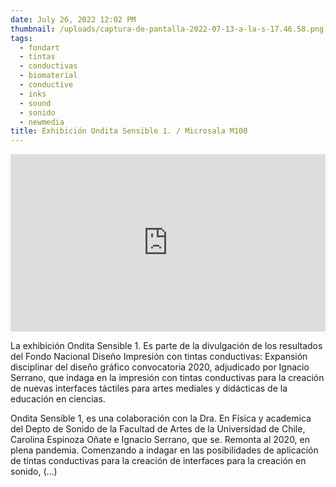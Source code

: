 ```yaml
---
date: July 26, 2022 12:02 PM
thumbnail: /uploads/captura-de-pantalla-2022-07-13-a-la-s-17.46.58.png
tags:
  - fondart
  - tintas
  - conductivas
  - biomaterial
  - conductive
  - inks
  - sound
  - sonido
  - newmedia
title: Exhibición Ondita Sensible 1. / Microsala M100
---
```

<div style="padding:56.25% 0 0 0;position:relative;"><iframe src="https://player.vimeo.com/video/731861925?h=892be1137e&amp;badge=0&amp;autopause=0&amp;player_id=0&amp;app_id=58479" frameborder="0" allow="autoplay; fullscreen; picture-in-picture" allowfullscreen style="position:absolute;top:0;left:0;width:100%;height:100%;" title="Ondita Sensible 1. Registro en edici&amp;oacute;n NO FINAL."></iframe></div><script src="https://player.vimeo.com/api/player.js"></script>

La exhibición Ondita Sensible 1. Es parte de la divulgación de los resultados del Fondo Nacional Diseño Impresión con tintas conductivas: Expansión disciplinar del diseño gráfico convocatoria 2020, adjudicado por Ignacio Serrano, que indaga en la impresión con tintas conductivas para la creación de nuevas interfaces táctiles para artes mediales y didácticas de la educación en ciencias.

Ondita Sensible 1, es una colaboración con la Dra. En Física y academica del Depto de Sonido de la Facultad de Artes de la Universidad de Chile, Carolina Espinoza Oñate e Ignacio Serrano, que se. Remonta al 2020, en plena pandemia. 
Comenzando a indagar en las posibilidades de aplicación de tintas conductivas para la creación de interfaces para la creación en sonido, (…)
